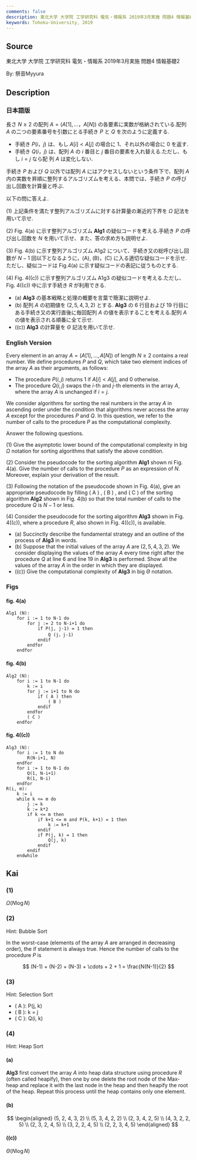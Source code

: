 ```yaml
---
comments: false
description: 東北大学 大学院 工学研究科 電気・情報系 2019年3月実施 問題4 情報基礎2
keywords: Tohoku-University, 2019
---
```


## **Source**
東北大学 大学院 工学研究科 電気・情報系 2019年3月実施 問題4 情報基礎2

By: 祭音Myyura

## **Description**
### 日本語版
長さ $N \ge 2$ の配列 $A=(A[1], \ldots，A[N])$ の各要素に実数が格納されている.配列 $A$ の二つの要素番号を引数にとる手続き $P$ と $Q$ を次のように定義する.

- 手続き $P(i，j)$ は、もし $A[i] < A[j]$ の場合に $1$、それ以外の場合に $0$ を返す.
- 手続き $Q(i，j)$ は、配列 $A$ の $i$ 番目と $j$ 番目の要素を入れ替える.ただし、もし $i=j$ なら配 列 $A$ は変化しない.

手続き $P$ および $Q$ 以外では配列 $A$ にはアクセスしないという条件下で、配列 $A$ 内の実数を昇順に整列するアルゴリズムを考える、本問では、手続き $P$ の呼び出し回数を計算量と呼ぶ.

以下の問に答えよ.

(1) 上記条件を満たす整列アルゴリズムに対する計算量の漸近的下界を $\Omega$ 記法を用いて示せ.

(2) Fig. 4(a) に示す整列アルゴリズム **Alg1** の疑似コードを考える.手続き $P$ の呼び出し回数を $N$ を用いて示せ、また、答の求め方も説明せよ.

(3) Fig. 4(b) に示す整列アルゴリズム A1g2 について、手続き又の総呼び出し回数が $N- 1$ 回以下となるように，(A), (B)，(C) に入る適切な疑似コードを示せ.ただし、疑似コードは Fig.4(a) に示す疑似コードの表記に従うものとする.

(4) Fig. 4(\(c\)) に示す整列アルゴリズム A1g3 の疑似コードを考える.ただし、Fig. 4(\(c\)) 中に示す手続き $R$ が利用できる.

- (a) **Alg3** の基本戦略と処理の概要を言葉で簡潔に説明せよ.
- (b) 配列 $A$ の初期値を $(2 , 5 , 4 , 3 , 2 )$ とする. **Alg3** の 6 行目および 19 行目にある手続き又の実行直後に毎回配列 $A$ の値を表示することを考える.配列 $A$ の値を表示される順番に全て示せ.
- (\(c\)) **Alg3** の計算量を $\Theta$ 記法を用いて示せ.

### English Version
Every element in an array $A=(A[1],\ldots, A[N])$ of length $N \ge 2$ contains a real number. We define procedures $P$ and $Q$, which take two element indices of the array $A$ as their arguments, as follows:

- The procedure $P(i, j)$ returns $1$ if $A[i] < A[j]$, and 0 otherwise.
- The procedure $Q(i, j)$ swaps the $i$-th and $j$-th elements in the array $A$, where the array $A$ is unchanged if $i= j$.

We consider algorithms for sorting the real numbers in the array $A$ in ascending order under the condition that algorithms never access the array $A$ except for the procedures $P$ and $Q$. In this question, we refer to the number of calls to the procedure $P$ as the computational complexity.

Answer the following questions.

(1) Give the asymptotic lower bound of the computational complexity in big $\Omega$ notation for sorting algorithms that satisfy the above condition.

(2) Consider the pseudocode for the sorting algorithm **Alg1** shown ni Fig. 4(a). Give the number of calls to the procedure $P$ as an expression of $N$. Moreover, explain your derivation of the result.

(3) Following the notation of the pseudocode shown in Fig. 4(a), give an appropriate pseudocode by filling ( A ) , ( B ) , and ( C ) of the sorting algorithm **Alg2** shown in Fig. 4(b) so that the total number of calls to the procedure $Q$ is $N- 1$ or less.

(4) Consider the pseudocode for the sorting algorithm **Alg3** shown in Fig. 4(\(c\)), where a procedure $R$, also shown in Fig. 4(\(c\)), is available.

- (a) Succinctly describe the fundamental strategy and an outline of the process of **Alg3** in words.
- (b) Suppose that the initial values of the array $A$ are $(2, 5, 4, 3, 2)$. We consider displaying the values of the array $A$ every time right after the procedure $Q$ at line 6 and line 19 in **Alg3** is performed. Show all the values of the array $A$ in the order in which they are displayed.
- (\(c\)) Give the computational complexity of **Alg3** in big $\Theta$ notation.

### Figs
#### fig. 4(a)
```text
Alg1 (N):
    for i := 1 to N-1 do
        for j := 2 to N-i+1 do
            if P(j, j-1) = 1 then
                Q (j，j-1)
            endif
        endfor
    endfor
```

#### fig. 4(b)
```text
Alg2 (N):
    for i := 1 to N-1 do
        k := i
        for j := i+1 to N do
            if ( A ) then
                ( B )
            endif
        endfor
        ( C )
    endfor
```

#### fig. 4(\(c\))
```text
Alg3 (N):
    for i := 1 to N do
        R(N-i+1, N)
    endfor
    for i := 1 to N-1 do
        Q(1, N-i+1)
        R(1, N-i)
    endfor
R(i, m):
    k := i
    while k <= m do
        j := k
        k := k*2
        if k <= m then
            if k+1 <= m and P(k, k+1) = 1 then
                k := k+1
            endif
            if P(j, k) = 1 then
                Q(j, k)
            endif
        endif
    endwhile
```

## **Kai**
### (1)
$\Omega(N\log N)$

### (2)
Hint: Bubble Sort

In the worst-case (elements of the array $A$ are arranged in decreasing order), the if statement is always true.
Hence the number of calls to the procedure $P$ is

$$
(N-1) + (N-2) + (N-3) + \cdots + 2 + 1 = \frac{N(N-1)}{2}
$$

### (3)
Hint: Selection Sort

- ( A ): P(j, k)
- ( B ): k = j
- ( C ): Q(i, k)

### (4)
Hint: Heap Sort

#### (a)
**Alg3** first convert the array $A$ into heap data structure using procedure $R$ (often called heapify), then one by one delete the root node of the Max-heap and replace it with the last node in the heap and then heapify the root of the heap. Repeat this process until the heap contains only one element.

#### (b)

$$
\begin{aligned}
(5, 2, 4, 3, 2) \\
(5, 3, 4, 2, 2) \\
(2, 3, 4, 2, 5) \\
(4, 3, 2, 2, 5) \\
(2, 3, 2, 4, 5) \\
(3, 2, 2, 4, 5) \\
(2, 2, 3, 4, 5)
\end{aligned}
$$

#### (\(c\))
$\Theta(N \log N)$